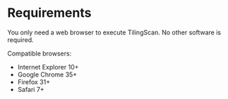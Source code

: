 # Requirements

You only need a web browser to execute TilingScan. No other software is required.

Compatible browsers:
- Internet Explorer 10+
- Google Chrome 35+
- Firefox 31+
- Safari 7+
